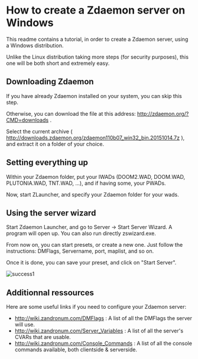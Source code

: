 # How to create a Zdaemon server on Windows

This readme contains a tutorial, in order to create a Zdaemon server, using a Windows distribution.

Unlike the Linux distribution taking more steps (for security purposes), this one will be both short and extremely easy.

## Downloading Zdaemon

If you have already Zdaemon installed on your system, you can skip this step.

Otherwise, you can download the file at this address: http://zdaemon.org/?CMD=downloads .

Select the current archive ( http://downloads.zdaemon.org/zdaemon110b07_win32_bin.20151014.7z ), and extract it on a folder of your choice.

## Setting everything up

Within your Zdaemon folder, put your IWADs (DOOM2.WAD, DOOM.WAD, PLUTONIA.WAD, TNT.WAD, ...), and if having some, your PWADs.

Now, start ZLauncher, and specify your Zdaemon folder for your wads.

## Using the server wizard

Start Zdaemon Launcher, and go to Server -> Start Server Wizard. A program will open up.
You can also run directly zswizard.exe.

From now on, you can start presets, or create a new one. Just follow the instructions: DMFlags, Servername, port, maplist, and so on.

Once it is done, you can save your preset, and click on "Start Server".

![success1](https://raw.githubusercontent.com/Ch0wW/gameserver-cfg/master/doom/zdaemon/images/windows_zsw.PNG)

## Additionnal ressources

Here are some useful links if you need to configure your Zdaemon server:
- http://wiki.zandronum.com/DMFlags : A list of all the DMFlags the server will use.
- http://wiki.zandronum.com/Server_Variables : A list of all the server's CVARs that are usable.
- http://wiki.zandronum.com/Console_Commands : A list of all the console commands available, both clientside & serverside.
